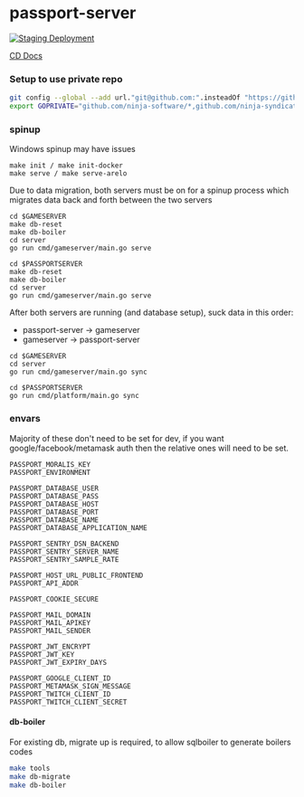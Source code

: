# passport-server

[![Staging Deployment](https://github.com/ninja-syndicate/passport-server/actions/workflows/deploy-staging.yml/badge.svg)](https://github.com/ninja-syndicate/passport-server/actions/workflows/deploy-staging.yml)

[CD Docs](.github/workflows/README.md)

### Setup to use private repo

```bash
git config --global --add url."git@github.com:".insteadOf "https://github.com/"
export GOPRIVATE="github.com/ninja-software/*,github.com/ninja-syndicate/*"
```

### spinup

Windows spinup may have issues

```shell
make init / make init-docker
make serve / make serve-arelo
```

Due to data migration, both servers must be on for a spinup process which migrates data back and forth between the two servers

```
cd $GAMESERVER
make db-reset
make db-boiler
cd server
go run cmd/gameserver/main.go serve
```

```
cd $PASSPORTSERVER
make db-reset
make db-boiler
cd server
go run cmd/gameserver/main.go serve
```

After both servers are running (and database setup), suck data in this order:

- passport-server -> gameserver
- gameserver -> passport-server

```
cd $GAMESERVER
cd server
go run cmd/gameserver/main.go sync
```

```
cd $PASSPORTSERVER
go run cmd/platform/main.go sync
```

### envars

Majority of these don't need to be set for dev, if you want google/facebook/metamask auth then the relative ones will
need to be set.

```shell
PASSPORT_MORALIS_KEY
PASSPORT_ENVIRONMENT

PASSPORT_DATABASE_USER
PASSPORT_DATABASE_PASS
PASSPORT_DATABASE_HOST
PASSPORT_DATABASE_PORT
PASSPORT_DATABASE_NAME
PASSPORT_DATABASE_APPLICATION_NAME

PASSPORT_SENTRY_DSN_BACKEND
PASSPORT_SENTRY_SERVER_NAME
PASSPORT_SENTRY_SAMPLE_RATE

PASSPORT_HOST_URL_PUBLIC_FRONTEND
PASSPORT_API_ADDR

PASSPORT_COOKIE_SECURE

PASSPORT_MAIL_DOMAIN
PASSPORT_MAIL_APIKEY
PASSPORT_MAIL_SENDER

PASSPORT_JWT_ENCRYPT
PASSPORT_JWT_KEY
PASSPORT_JWT_EXPIRY_DAYS

PASSPORT_GOOGLE_CLIENT_ID
PASSPORT_METAMASK_SIGN_MESSAGE
PASSPORT_TWITCH_CLIENT_ID
PASSPORT_TWITCH_CLIENT_SECRET
```

#### db-boiler

For existing db, migrate up is required, to allow sqlboiler to generate boilers codes

```bash
make tools
make db-migrate
make db-boiler
```
